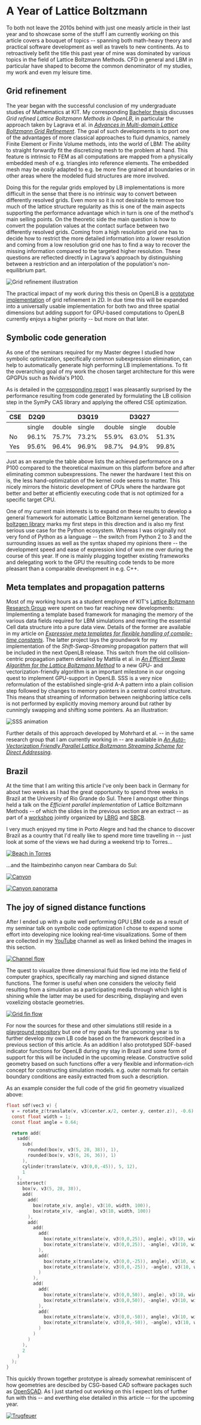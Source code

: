 # A Year of Lattice Boltzmann

To both not leave the 2010s behind with just one measly article in their last year and to showcase some of the stuff I am currently working on this article covers a bouquet of topics -- spanning both math-heavy theory and practical software development as well as travels to new continents.
As to retroactively befit the title this past year of mine was dominated by various topics in the field of Lattice Boltzmann Methods. CFD in general and LBM in particular have shaped to become the common denominator of my studies, my work and even my leisure time.

## Grid refinement

The year began with the successful conclusion of my undergraduate studies of Mathematics at KIT. My corresponding [Bachelor thesis](https://tree.kummerlaender.eu/projects/math/lbm_gitterverfeinerung/) discusses _Grid refined Lattice Boltzmann Methods in OpenLB_, in particular the approach taken by Lagrava et al. in [_Advances in Multi-domain Lattice Boltzmann Grid Refinement_](https://www.researchgate.net/publication/256744240_Advances_in_multi-domain_lattice_Boltzmann_grid_refinement). The goal of such developments is to port one of the advantages of more classical approaches to fluid dynamics, namely Finite Element or Finite Volume methods, into the world of LBM: The ability to straight forwardly fit the discretizing mesh to the problem at hand. This feature is intrinsic to FEM as all computations are mapped from a physically embedded mesh of e.g. triangles into reference elements. The embedded mesh may be _easily_ adapted to e.g. be more fine grained at boundaries or in other areas where the modeled fluid structures are more involved.

Doing this for the regular grids employed by LB implementations is more difficult in the sense that there is no intrinsic way to convert between differently resolved grids. Even more so it is not desirable to remove too much of the lattice structure regularity as this is one of the main aspects supporting the performance advantage which in turn is one of the method's main selling points. On the theoretic side the main question is how to convert the population values at the contact surface between two differently resolved grids. Coming from a high resolution grid one has to decide how to restrict the more detailed information into a lower resolution and coming from a low resolution grid one has to find a way to recover the missing information compared to the targeted higher resolution. These questions are reflected directly in Lagrava's approach by distinguishing between a restriction and an interpolation of the population's non-equilibrium part.

![Grid refinement illustration](https://static.kummerlaender.eu/media/grid_refinement_teaser.png)

The practical impact of my work during this thesis on OpenLB is a [prototype implementation](https://code.kummerlaender.eu/grid_refinement_openlb/) of grid refinement in 2D. In due time this will be expanded into a universally usable implementation for both two and three spatial dimensions but adding support for GPU-based computations to OpenLB currently enjoys a higher priority -- but more on that later.

## Symbolic code generation

As one of the seminars required for my Master degree I studied how symbolic optimization, specifically common subexpression elimination, can help to automatically generate high performing LB implementations. To fit the overarching goal of my work the chosen target architecture for this were GPGPUs such as Nvidia's P100.

As is detailed in the [corresponding report](https://tree.kummerlaender.eu/projects/math/lbm_sym_cse/) I was pleasantly surprised by the performance resulting from code generated by formulating the LB collision step in the SymPy CAS library and applying the offered CSE optimization.

| CSE    | D2Q9   | &nbsp; | D3Q19  | &nbsp; | D3Q27  | &nbsp; |
| ------ | ------ | ------ | ------ | ------ | ------ | ------ |
| &nbsp; | single | double | single | double | single | double |
| No     | 96.1%  | 75.7%  | 73.2%  | 55.9%  | 63.0%  | 51.3%  |
| Yes    | 95.6%  | 96.4%  | 96.9%  | 98.7%  | 94.9%  | 99.8%  |

Just as an example the table above lists the achieved performance on a P100 compared to the theoretical maximum on this platform before and after eliminating common subexpressions. The newer the hardware I test this on is, the less hand-optimization of the kernel code seems to matter. This nicely mirrors the historic development of CPUs where the hardware got better and better at efficiently executing code that is not optimized for a specific target CPU.

One of my current main interests is to expand on these results to develop a general framework for automatic Lattice Boltzmann kernel generation. The [boltzgen library](https://code.kummerlaender.eu/boltzgen/about/) marks my first steps in this direction and is also my first serious use case for the Python ecosystem. Whereas I was originally not very fond of Python as a language -- the switch from Python 2 to 3 and the surrounding issues as well as the syntax shaped my opinions there -- the development speed and ease of expression kind of won me over during the course of this year. If one is mainly plugging together existing frameworks and delegating work to the GPU the resulting code tends to be more pleasant than a comparable development in e.g. C++.

## Meta templates and propagation patterns

Most of my working hours as a student employee of KIT's [Lattice Boltzmann Research Group](http://www.lbrg.kit.edu/) were spent on two far reaching new developments: Implementing a template based framework for managing the memory of the various data fields required for LBM simulations and rewriting the essential Cell data structure into a pure data view. Details of the former are available in my article on [_Expressive meta templates for flexible handling of compile-time constants_](/article/meta_descriptor/). The latter project lays the groundwork for my implementation of the _Shift-Swap-Streaming_ propagation pattern that will be included in the next OpenLB release. This switch from the old collision-centric propagation pattern detailed by Mattila et al. in [_An Efficient Swap Algorithm for the Lattice Boltzmann Method_](https://www.researchgate.net/publication/31597182_An_Efficient_Swap_Algorithm_for_the_Lattice_Boltzmann_Method) to a new GPU- and vectorization-friendly algorithm is an important milestone in our ongoing quest to implement GPU-support in OpenLB. SSS is a very nice reformulation of the established single-grid A-A pattern into a plain collision step followed by changes to memory pointers in a central control structure. This means that streaming of information between neighboring lattice cells is not performed by explicitly moving memory around but rather by cunningly swapping and shifting some pointers. As an illustration:

![SSS animation](https://static.kummerlaender.eu/media/sss.gif)

Further details of this approach developed by Mohrhard et al. -- in the same research group that I am currently working in -- are available in [_An Auto-Vectorization Friendly Parallel Lattice Boltzmann Streaming Scheme for Direct Addressing_](https://www.researchgate.net/publication/330110573_An_Auto-Vectorization_Friendly_Parallel_Lattice_Boltzmann_Streaming_Scheme_for_Direct_Addressing).

## Brazil

At the time that I am writing this article I've only been back in Germany for about two weeks as I had the great opportunity to spend three weeks in Brazil at the University of Rio Grande do Sul. There I amongst other things held a talk on the _Efficient parallel implementation_ of Lattice Boltzmann Methods -- of which the slides in the previous section are an extract -- as part of a [workshop](http://sbcb.inf.ufrgs.br/openlb) jointly organized by [LBRG](https://www.lbrg.kit.edu/) and [SBCB](http://sbcb.inf.ufrgs.br). 

I very much enjoyed my time in Porto Alegre and had the chance to discover Brazil as a country that I'd really like to spend more time travelling in -- just look at some of the views we had during a weekend trip to Torres...

[![Beach in Torres](https://static.kummerlaender.eu/media/brazil_1_small.jpg)](https://static.kummerlaender.eu/media/brazil_1.jpg)

...and the Itaimbezinho canyon near Cambara do Sul:

[![Canyon](https://static.kummerlaender.eu/media/brazil_2_small.jpg)](https://static.kummerlaender.eu/media/brazil_2.jpg)

[![Canyon panorama](https://static.kummerlaender.eu/media/brazil_3_small.jpg)](https://static.kummerlaender.eu/media/brazil_3.jpg)

## The joy of signed distance functions

After I ended up with a quite well performing GPU LBM code as a result of my seminar talk on symbolic code optimization I chose to expend some effort into developing nice looking real-time visualizations. Some of them are collected in my [YouTube](https://www.youtube.com/channel/UCZss0f7OAKtScIdv22npjvw/videos) channel as well as linked behind the images in this section.

[![Channel flow](https://static.kummerlaender.eu/media/lbm_rt_volumetric_sdf_channel_teaser.png)](https://www.youtube.com/watch?v=J2al5tV14M8)

The quest to visualize three dimensional fluid flow led me into the field of computer graphics, specifically ray marching and signed distance functions. The former is useful when one considers the velocity field resulting from a simulation as a participating media through which light is shining while the latter may be used for describing, displaying and even voxelizing obstacle geometries.

[![Grid fin flow](https://static.kummerlaender.eu/media/lbm_rt_volumetric_sdf_gridfin_teaser.png)](https://www.youtube.com/watch?v=lLUykBmSRjc)

For now the sources for these and other simulations still reside in a [playground repository](https://code.kummerlaender.eu/symlbm_playground/about/) but one of my goals for the upcoming year is to further develop my own LB code based on the framework described in a previous section of this article. As an addition I also prototyped SDF-based indicator functions for OpenLB during my stay in Brazil and some form of support for this will be included in the upcoming release. Constructive solid geometry based on such functions offer a very flexible and information-rich concept for constructing simulation models. e.g. outer normals for certain boundary conditions are easily extracted from such a description.

As an example consider the full code of the grid fin geometry visualized above:

```c
float sdf(vec3 v) {
  v = rotate_z(translate(v, v3(center.x/2, center.y, center.z)), -0.6);
  const float width = 1;
  const float angle = 0.64;

  return add(
    sadd(
      sub(
        rounded(box(v, v3(5, 28, 38)), 1),
        rounded(box(v, v3(6, 26, 36)), 1)
      ),
      cylinder(translate(v, v3(0,0,-45)), 5, 12),
      1
    ),
    sintersect(
      box(v, v3(5, 28, 38)),
      add(
        add(
          box(rotate_x(v, angle), v3(10, width, 100)),
          box(rotate_x(v, -angle), v3(10, width, 100))
        ),
        add(
          add(
            add(
              box(rotate_x(translate(v, v3(0,0,25)), angle), v3(10, width, 100)),
              box(rotate_x(translate(v, v3(0,0,25)), -angle), v3(10, width, 100))
            ),
            add(
              box(rotate_x(translate(v, v3(0,0,-25)), angle), v3(10, width, 100)),
              box(rotate_x(translate(v, v3(0,0,-25)), -angle), v3(10, width, 100))
            )
          ),
          add(
            add(
              box(rotate_x(translate(v, v3(0,0,50)), angle), v3(10, width, 100)),
              box(rotate_x(translate(v, v3(0,0,50)), -angle), v3(10, width, 100))
            ),
            add(
              box(rotate_x(translate(v, v3(0,0,-50)), angle), v3(10, width, 100)),
              box(rotate_x(translate(v, v3(0,0,-50)), -angle), v3(10, width, 100))
            )
          )
        )
      ),
      2
    )
  );
}
```

This quickly thrown together prototype is already somewhat reminiscent of how geometries are descibed by CSG-based CAD software packages such as [OpenSCAD](https://www.openscad.org/). As I just started out working on this I expect lots of further fun with this -- and everthing else detailed in this article -- for the upcoming year.

[![Trugfeuer](https://static.kummerlaender.eu/media/trugfeuer_teaser.png)](https://www.youtube.com/watch?v=J6aXa46ZDsw)
